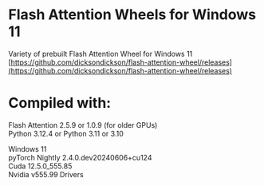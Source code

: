 # Flash Attention Wheels for Windows 11 
Variety of prebuilt Flash Attention Wheel for Windows 11  
[https://github.com/dicksondickson/flash-attention-wheel/releases](https://github.com/dicksondickson/flash-attention-wheel/releases)  

# Compiled with:
Flash Attention 2.5.9 or 1.0.9 (for older GPUs)  
Python 3.12.4 or Python 3.11 or 3.10  

Windows 11  
pyTorch Nightly 2.4.0.dev20240606+cu124  
Cuda 12.5.0_555.85  
Nvidia v555.99 Drivers  
